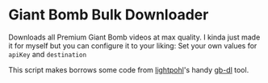 # Giant Bomb Bulk Downloader
Downloads all Premium Giant Bomb videos at max quality. I kinda just made it for myself but you can configure it to your liking: Set your own values for `apiKey` and `destination`

This script makes borrows some code from [lightpohl](https://github.com/lightpohl)'s handy [gb-dl](https://github.com/lightpohl/gb-dl) tool.